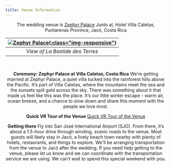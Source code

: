 ```yaml
---
title: Venue Information
---
```


<p style='text-align: center'>The wedding venue is <a href='https://maps.app.goo.gl/A4DWp4mghvqTLFRR6'>Zephyr Palace</a>
Junto al, Hotel Villa Caletas, Puntarenas Province, Jacó, Costa Rica
</p>


|[![Zephyr Palace](../assets/images/zephyr-site.jpg){:class="img-responsive"}](../assets/images/bastide-wide-lq.jpg)|  
|:--:|
| *View of La Bastide des Terres* |



<br>

<p style='text-align: center'> <b>Ceremony: Zephyr Palace at Villa Caletas, Costa Rica</b> We’re getting married at Zephyr Palace, a quiet villa tucked into the rainforest hills above the Pacific. It’s part of Villa Caletas, where the mountains meet the sea and the sunsets spill gold across the sky. There was something about it that made us feel like this was the place.
It’s our little winter escape - warm air, ocean breeze, and a chance to slow down and share this moment with the people we love most.</p>

<p style='text-align: center'><b>Quick VR Tour of the Venue  </b><a href='https://hotelvillacaletas.com/virtual-tour/'>Quick VR Tour of the Venue</a></p>

<p style='text-align: center'>
<b>Getting there</b>
Fly into San José International Airport (SJO). From there, it’s about a 1.5-hour drive through winding, scenic roads to the venue. Most guests will likely stay in Jacó, a lively beach town nearby with plenty of hotels, restaurants, and things to explore. We'll be arranging transportation from the venue to Jacó after the wedding. If you need help getting to the venue, please let us know and we can coordinate with the transportation service we are using.
We can’t wait to spend this special weekend with you.
</p>
